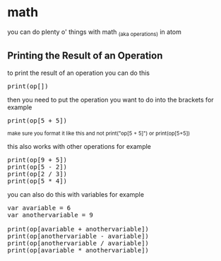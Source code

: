 # math

you can do plenty o' things with math <sub>(aka operations)</sub> in atom

## Printing the Result of an Operation
to print the result of an operation you can do this

<pre>print(op[])</pre>

then you need to put the operation you want to do into the brackets for example
<pre>print(op[5 + 5])</pre>

<sub>make sure you format it like this and not print("op[5 + 5]") or print(op[5+5])</sub>

this also works with other operations for example

<pre>print(op[9 + 5])
print(op[5 - 2])
print(op[2 / 3])
print(op[5 * 4])</pre>

you can also do this with variables for example

<pre>var avariable = 6
var anothervariable = 9

print(op[avariable + anothervariable])
print(op[anothervariable - avariable])
print(op[anothervariable / avariable])
print(op[avariable * anothervariable])</pre>

